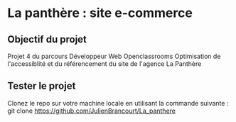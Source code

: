 # La panthère : site e-commerce
## Objectif du projet
Projet 4 du parcours Développeur Web Openclassrooms
Optimisation de l'accessiblité et du référencement du site de l'agence La Panthère

## Tester le projet
Clonez le repo sur votre machine locale en utilisant la commande suivante : git clone https://github.com/JulienBrancourt/La_panthere

